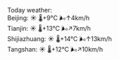 Today weather:  
Beijing: ☀️   🌡️+9°C 🌬️↑4km/h  
Tianjin: ☀️   🌡️+13°C 🌬️↗7km/h  
Shijiazhuang: ☀️   🌡️+14°C 🌬️↑13km/h  
Tangshan: ☀️   🌡️+12°C 🌬️↗10km/h  

